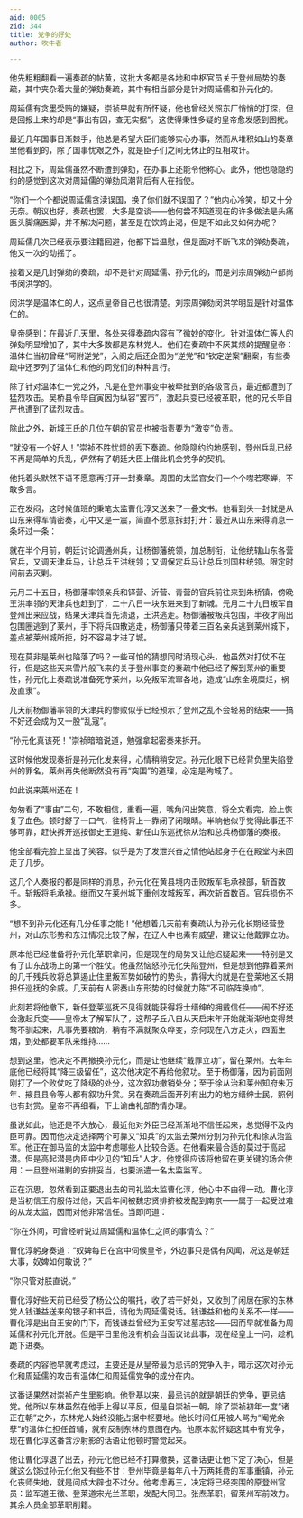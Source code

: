 ```yaml
---
aid: 0005
zid: 344
title: 党争的好处
author: 吹牛者

---
```




  他先粗粗翻看一遍奏疏的帖黄，这批大多都是各地和中枢官员关于登州局势的奏疏，其中夹杂着大量的弹劾奏疏，其中有相当部分是针对周延儒和孙元化的。

  周延儒有贪墨受贿的嫌疑，崇祯早就有所怀疑，他也曾经关照东厂悄悄的打探，但是回报上来的却是“事出有因，查无实据”。这使得秉性多疑的皇帝愈发感到困扰。

  最近几年国事日渐棘手，他总是希望大臣们能够实心办事，然而从堆积如山的奏章里他看到的，除了国事忧艰之外，就是臣子们之间无休止的互相攻讦。

  相比之下，周延儒虽然不断遭到弹劾，在办事上还能令他称心。此外，他也隐隐约约的感觉到这次对周延儒的弹劾风潮背后有人在指使。

  “你们一个个都说周延儒贪渎误国，换了你们就不误国了？”他内心冷笑，却又十分无奈。朝议也好，奏疏也罢，大多是空谈——他何尝不知道现在的许多做法是头痛医头脚痛医脚，并不解决问题，甚至是在饮鸩止渴，但是不如此又如何办呢？

  周延儒几次已经表示要注籍回避，他都下旨温慰，但是面对不断飞来的弹劾奏疏，他又一次的动摇了。

  接着又是几封弹劾的奏疏，却不是针对周延儒、孙元化的，而是刘宗周弹劾户部尚书闵洪学的。

  闵洪学是温体仁的人，这点皇帝自己也很清楚。刘宗周弹劾闵洪学明显是针对温体仁的。

  皇帝感到：在最近几天里，各处来得奏疏内容有了微妙的变化。针对温体仁等人的弹劾明显增加了，其中大多数都是东林党人。他们在奏疏中不厌其烦的提醒皇帝：温体仁当初曾经“阿附逆党”，入阁之后还企图为“逆党”和“钦定逆案”翻案，有些奏疏中还罗列了温体仁和他的同党们的种种言行。

  除了针对温体仁一党之外，凡是在登州事变中被牵扯到的各级官员，最近都遭到了猛烈攻击。吴桥县令毕自寅因为纵容“罢市”，激起兵变已经被革职，他的兄长毕自严也遭到了猛烈攻击。

  除此之外，新城王氏的几位在朝的官员也被指责要为“激变”负责。

  “就没有一个好人！”崇祯不胜忧烦的丢下奏疏。他隐隐约约地感到，登州兵乱已经不再是简单的兵乱，俨然有了朝廷大臣上借此机会党争的契机。

  他托着头默然不语不愿意再打开一封奏章。周围的太监宫女们一个个噤若寒蝉，不敢多言。

  正在发闷，这时候值班的秉笔太监曹化淳又送来了一叠文书。他看到头一封就是从山东来得军情密奏，心中又是一震，简直不愿意拆封打开：最近从山东来得消息一条坏过一条：

  就在半个月前，朝廷讨论调通州兵，让杨御藩统领，加总制衔，让他统辖山东各营官兵，又调天津兵马，让总兵王洪统领；又调保定兵马让总兵刘国柱统领。限定时间前去灭剿。

  元月二十五日，杨御藩率领亲兵和铎营、沂营、青营的官兵前往来到朱桥镇，傍晚王洪率领的天津兵也赶到了，二十八日一块东进来到了新城。元月二十九日叛军自登州出来应战，结果天津兵首先溃退，王洪逃走。杨御藩被叛兵包围，半夜才闯出包围圈逃到了莱州，手下将兵四散逃走，杨御藩只带着三百名亲兵逃到莱州城下，差点被莱州城所拒，好不容易才进了城。

  现在莫非是莱州也陷落了吗？一些可怕的猜想同时涌现心头，他虽然对打仗不在行，但是这些天来雪片般飞来的关于登州事变的奏疏中他已经了解到莱州的重要性，孙元化上奏疏说准备死守莱州，以免叛军流窜各地，造成“山东全境糜烂，祸及直隶”。

  几天前杨御藩率领的天津兵的惨败似乎已经预示了登州之乱不会轻易的结束——搞不好还会成为又一股“乱寇”。

  “孙元化真该死！”崇祯暗暗说道，勉强拿起密奏来拆开。

  这时候他发现奏折是孙元化发来得，心情稍稍安定。孙元化眼下已经背负里失陷登州的罪名，莱州再失他断然没有再“突围”的道理，必定是殉城了。

  如此说来莱州还在！

  匆匆看了“事由”二句，不敢相信，重看一遍，嘴角闪出笑意，将全文看完，脸上恢复了血色。顿时舒了一口气，往椅背上一靠闭了闭眼睛。半晌他似乎觉得此事还不够可靠，赶快拆开巡按御史王道纯、新任山东巡抚徐从治和总兵杨御藩的奏报。

  他全部看完脸上显出了笑容。似乎是为了发泄兴奋之情他站起身子在在殿堂内来回走了几步。

  这几个人奏报的都是同样的消息，孙元化在黄县境内击败叛军毛承禄部，斩首数千。斩叛将毛承禄。继而又在莱州城下重创攻城叛军，再次斩首数百。官兵损伤不多。

  “想不到孙元化还有几分任事之能！”他想着几天前有奏疏认为孙元化长期经营登州，对山东形势和东江情况比较了解，在辽人中也素有威望，建议让他戴罪立功。

  原本他已经准备将孙元化革职拿问，但是现在的局势又让他迟疑起来——特别是又有了山东战场上的第一个胜仗。他虽然恼怒孙元化失陷登州，但是想到他靠着莱州的几千残兵败将总算遏止住里叛军势如破竹的势头，靠得大约就是在登莱地区长期担任巡抚的余威。几天前有人密奏山东形势的时候就力陈“不可临阵换帅”。

  此刻若将他撤下，新任登莱巡抚不见得就能获得将士缙绅的拥戴信任——闹不好还会激起兵变——皇帝太了解军队了，这帮子丘八自从天启末年开始就渐渐地变得桀骜不驯起来，凡事先要粮饷，稍有不满就聚众哗变，奈何现在八方走火，四面生烟，到处都要军队来维持……

  想到这里，他决定不再撤换孙元化，而是让他继续“戴罪立功”，留在莱州。去年年底他已经将其“降三级留任”，这次他决定不再给他叙功。至于杨御藩，因为前面刚刚打了一个败仗吃了降级的处分，这次叙功撤销处分；至于徐从治和莱州知府朱万年、掖县县令等人都有叙功升赏。另在奏疏后面开列有出力的地方缙绅士民，照例也有封赏。皇帝不再细看，下上谕由礼部酌情办理。

  虽说如此，他还是不大放心，最近他对外臣已经渐渐地不信任起来，总觉得不及内臣可靠。因而他决定选择两个可靠又“知兵”的太监去莱州分别为孙元化和徐从治监军。他正在御马监的太监中考虑哪些人比较合适。在他看来最合适的莫过于高起潜。但是高起潜是内臣中少见的“知兵”人才。他觉得应该将他留在更关键的场合使用：一旦登州进剿的安排妥当，也要派遣一名太监监军。

  正在沉思，忽然看到正要退出去的司礼监太监曹化淳，他心中不由得一动。曹化淳是当初信王府服侍过他，天启年间被魏忠贤排挤被发配到南京——属于一起受过难的从龙太监，因而对他非常信任。当即问道：

  “你在外间，可曾经听说过周延儒和温体仁之间的事情么？”

  曹化淳躬身奏道：“奴婢每日在宫中伺候皇爷，外边事只是偶有风闻，况这是朝廷大事，奴婢如何敢说？”

  “你只管对朕直说。”

  曹化淳好些天前已经受了杨公公的嘱托，收了若干好处，又收到了闲居在家的东林党人钱谦益送来的银子和书启，请他为周延儒说话。钱谦益和他的关系不一样——曹化淳是出自王安的门下，而钱谦益曾经为王安写过墓志铭——因而早就准备为周延儒和孙元化开脱。但是平日里他没有机会当面议论此事，现在经皇上一问，趁机跪下进奏。

  奏疏的内容他早就考虑过，主要还是从皇帝最为忌讳的党争入手，暗示这次对孙元化和周延儒的攻击有温体仁和周延儒党争的成分在内。

  这番话果然对崇祯产生里影响。他登基以来，最忌讳的就是朝廷的党争，更忌结党。他所以东林虽然在他手上得以平反，但是自崇祯一朝，除了崇祯初年一度“诸正在朝”之外，东林党人始终没能占据中枢要地。他长时间任用被人骂为“阉党余孽”的温体仁担任首辅，就有反制东林的意图在内。他原本就怀疑这其中有党争，现在曹化淳这番含沙射影的话语让他顿时警觉起来。

  他让曹化淳退了出去，孙元化他已经不打算撤换，这番话更让他下定了决心，但是就这么饶过孙元化他又有些不甘：登州毕竟是每年八十万两耗费的军事重镇，孙元化丧师失地，就是问成大辟也不过分。他考虑再三，决定将已经突围的原登州官员：监军道王徵、登莱道宋光兰革职，发配大同卫。张焘革职，留莱州军前效力。其余人员全部革职削籍。



